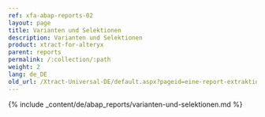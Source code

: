 ```yaml
---
ref: xfa-abap-reports-02
layout: page
title: Varianten und Selektionen
description: Varianten und Selektionen
product: xtract-for-alteryx
parent: reports
permalink: /:collection/:path
weight: 2
lang: de_DE
old_url: /Xtract-Universal-DE/default.aspx?pageid=eine-report-extraktion-definieren
---
```



{% include _content/de/abap_reports/varianten-und-selektionen.md %}
